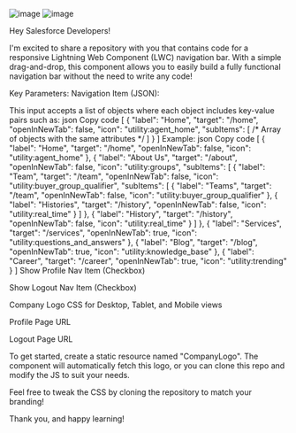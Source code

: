 ![image](https://github.com/user-attachments/assets/8f950822-aef1-40ad-af37-a9145fb18f17)
![image](https://github.com/user-attachments/assets/fc8512ef-450b-4844-8a2f-829b7c69ba20)

Hey Salesforce Developers!

I'm excited to share a repository with you that contains code for a responsive Lightning Web Component (LWC) navigation bar. With a simple drag-and-drop, this component allows you to easily build a fully functional navigation bar without the need to write any code!

Key Parameters:
Navigation Item (JSON):

This input accepts a list of objects where each object includes key-value pairs such as:
json
Copy code
[
  {
    "label": "Home",
    "target": "/home",
    "openInNewTab": false,
    "icon": "utility:agent_home",
    "subItems": [ /* Array of objects with the same attributes */ ]
  }
]
Example:
json
Copy code
[
  {
    "label": "Home",
    "target": "/home",
    "openInNewTab": false,
    "icon": "utility:agent_home"
  },
  {
    "label": "About Us",
    "target": "/about",
    "openInNewTab": false,
    "icon": "utility:groups",
    "subItems": [
      {
        "label": "Team",
        "target": "/team",
        "openInNewTab": false,
        "icon": "utility:buyer_group_qualifier",
        "subItems": [
          {
            "label": "Teams",
            "target": "/team",
            "openInNewTab": false,
            "icon": "utility:buyer_group_qualifier"
          },
          {
            "label": "Histories",
            "target": "/history",
            "openInNewTab": false,
            "icon": "utility:real_time"
          }
        ]
      },
      {
        "label": "History",
        "target": "/history",
        "openInNewTab": false,
        "icon": "utility:real_time"
      }
    ]
  },
  {
    "label": "Services",
    "target": "/services",
    "openInNewTab": true,
    "icon": "utility:questions_and_answers"
  },
  {
    "label": "Blog",
    "target": "/blog",
    "openInNewTab": true,
    "icon": "utility:knowledge_base"
  },
  {
    "label": "Career",
    "target": "/career",
    "openInNewTab": true,
    "icon": "utility:trending"
  }
]
Show Profile Nav Item (Checkbox)

Show Logout Nav Item (Checkbox)

Company Logo CSS for Desktop, Tablet, and Mobile views

Profile Page URL

Logout Page URL

To get started, create a static resource named "CompanyLogo". The component will automatically fetch this logo, or you can clone this repo and modify the JS to suit your needs.

Feel free to tweak the CSS by cloning the repository to match your branding!

Thank you, and happy learning!

